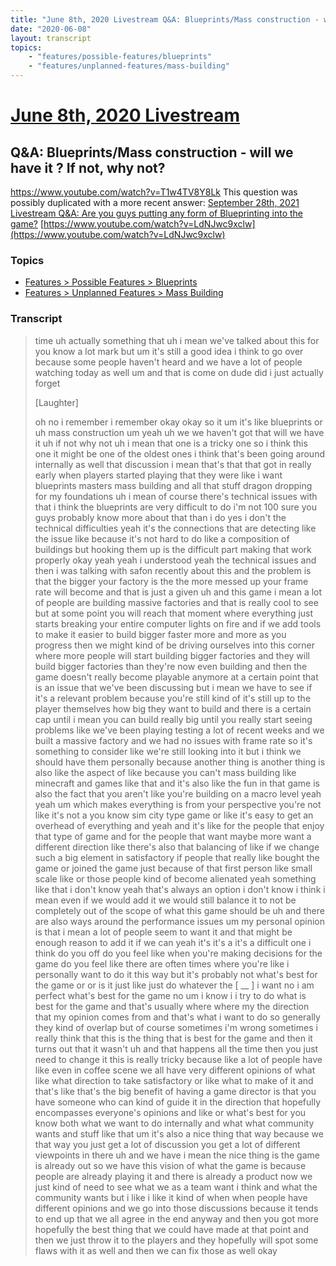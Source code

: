 ```yaml
---
title: "June 8th, 2020 Livestream Q&A: Blueprints/Mass construction - will we have it ? If not, why not?"
date: "2020-06-08"
layout: transcript
topics:
    - "features/possible-features/blueprints"
    - "features/unplanned-features/mass-building"
---
```

# [June 8th, 2020 Livestream](../2020-06-08.md)
## Q&A: Blueprints/Mass construction - will we have it ? If not, why not?
https://www.youtube.com/watch?v=T1w4TV8Y8Lk
This question was possibly duplicated with a more recent answer: [September 28th, 2021 Livestream Q&A: Are you guys putting any form of Blueprinting into the game?](./yt-LdNJwc9xclw.md) [https://www.youtube.com/watch?v=LdNJwc9xclw](https://www.youtube.com/watch?v=LdNJwc9xclw)


### Topics
* [Features > Possible Features > Blueprints](../topics/features/possible-features/blueprints.md)
* [Features > Unplanned Features > Mass Building](../topics/features/unplanned-features/mass-building.md)

### Transcript

> time uh actually something that uh i mean we've talked about this for you know a lot mark but um it's still a good idea i think to go over because some people haven't heard and we have a lot of people watching today as well um and that is come on dude did i just actually forget
>
> [Laughter]
>
> oh no i remember i remember okay okay so it um it's like blueprints or uh mass construction um yeah uh we we haven't got that will we have it uh if not why not uh i mean that one is a tricky one so i think this one it might be one of the oldest ones i think that's been going around internally as well that discussion i mean that's that that got in really early when players started playing that they were like i want blueprints masters mass building and all that stuff dragon dropping for my foundations uh i mean of course there's technical issues with that i think the blueprints are very difficult to do i'm not 100 sure you guys probably know more about that than i do yes i don't the technical difficulties yeah it's the connections that are detecting like the issue like because it's not hard to do like a composition of buildings but hooking them up is the difficult part making that work properly okay yeah yeah i understood yeah the technical issues and then i was talking with safon recently about this and the problem is that the bigger your factory is the the more messed up your frame rate will become and that is just a given uh and this game i mean a lot of people are building massive factories and that is really cool to see but at some point you will reach that moment where everything just starts breaking your entire computer lights on fire and if we add tools to make it easier to build bigger faster more and more as you progress then we might kind of be driving ourselves into this corner where more people will start building bigger factories and they will build bigger factories than they're now even building and then the game doesn't really become playable anymore at a certain point that is an issue that we've been discussing but i mean we have to see if it's a relevant problem because you're still kind of it's still up to the player themselves how big they want to build and there is a certain cap until i mean you can build really big until you really start seeing problems like we've been playing testing a lot of recent weeks and we built a massive factory and we had no issues with frame rate so it's something to consider like we're still looking into it but i think we should have them personally because another thing is another thing is also like the aspect of like because you can't mass building like minecraft and games like that and it's also like the fun in that game is also the fact that you aren't like you're building on a macro level yeah yeah um which makes everything is from your perspective you're not like it's not a you know sim city type game or like it's easy to get an overhead of everything and yeah and it's like for the people that enjoy that type of game and for the people that want maybe more want a different direction like there's also that balancing of like if we change such a big element in satisfactory if people that really like bought the game or joined the game just because of that first person like small scale like or those people kind of become alienated yeah something like that i don't know yeah that's always an option i don't know i think i mean even if we would add it we would still balance it to not be completely out of the scope of what this game should be uh and there are also ways around the performance issues um my personal opinion is that i mean a lot of people seem to want it and that might be enough reason to add it if we can yeah it's it's a it's a difficult one i think do you off do you feel like when you're making decisions for the game do you feel like there are often times where you're like i personally want to do it this way but it's probably not what's best for the game or or is it just like just do whatever the [ __ ] i want no i am perfect what's best for the game no um i know i i try to do what is best for the game and that's usually where where my the direction that my opinion comes from and that's what i want to do so generally they kind of overlap but of course sometimes i'm wrong sometimes i really think that this is the thing that is best for the game and then it turns out that it wasn't uh and that happens all the time then you just need to change it this is really tricky because like a lot of people have like even in coffee scene we all have very different opinions of what like what direction to take satisfactory or like what to make of it and that's like that's the big benefit of having a game director is that you have someone who can kind of guide it in the direction that hopefully encompasses everyone's opinions and like or what's best for you know both what we want to do internally and what what community wants and stuff like that um it's also a nice thing that way because we that way you just get a lot of discussion you get a lot of different viewpoints in there uh and we have i mean the nice thing is the game is already out so we have this vision of what the game is because people are already playing it and there is already a product now we just kind of need to see what we as a team want i think and what the community wants but i like i like it kind of when when people have different opinions and we go into those discussions because it tends to end up that we all agree in the end anyway and then you got more hopefully the best thing that we could have made at that point and then we just throw it to the players and they hopefully will spot some flaws with it as well and then we can fix those as well okay
